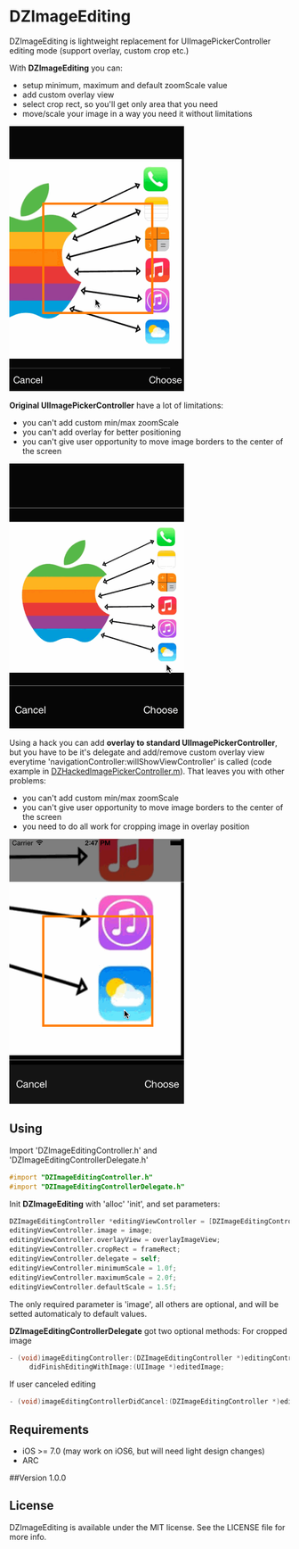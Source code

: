 DZImageEditing
==============
DZImageEditing is lightweight replacement for UIImagePickerController editing mode (support overlay, custom crop etc.)

With **DZImageEditing** you can:
 - setup minimum, maximum and default zoomScale value
 - add custom overlay view
 - select crop rect, so you'll get only area that you need
 - move/scale your image in a way you need it without limitations

![Demo](https://raw.githubusercontent.com/DZozulya/DZImageEditing/master/DemoGifs/DZImageEditing.gif)


**Original UIImagePickerController** have a lot of limitations:
 - you can't add custom min/max zoomScale
 - you can't add overlay for better positioning
 - you can't give user opportunity to move image borders to the center of the screen

![Demo](https://raw.githubusercontent.com/DZozulya/DZImageEditing/master/DemoGifs/Original.gif)

Using a hack you can add **overlay to standard UIImagePickerController**, but you have to be it's delegate and add/remove custom overlay view everytime 'navigationController:willShowViewController' is called (code example in [DZHackedImagePickerController.m]). That leaves you with other problems:
 - you can't add custom min/max zoomScale
 - you can't give user opportunity to move image borders to the center of the screen
 - you need to do all work for cropping image in overlay position

![Demo](https://raw.githubusercontent.com/DZozulya/DZImageEditing/master/DemoGifs/OriginalHack.gif)

## Using
Import 'DZImageEditingController.h' and 'DZImageEditingControllerDelegate.h'
```objective-c
#import "DZImageEditingController.h"
#import "DZImageEditingControllerDelegate.h"
```

Init **DZImageEditing** with 'alloc' 'init', and set parameters:
```objective-c
DZImageEditingController *editingViewController = [DZImageEditingController new];
editingViewController.image = image;
editingViewController.overlayView = overlayImageView;
editingViewController.cropRect = frameRect;
editingViewController.delegate = self;
editingViewController.minimumScale = 1.0f;
editingViewController.maximumScale = 2.0f;
editingViewController.defaultScale = 1.5f;
```
The only required parameter is 'image', all others are optional, and will be setted automaticaly to default values.

**DZImageEditingControllerDelegate** got two optional methods:
For cropped image
```objective-c
- (void)imageEditingController:(DZImageEditingController *)editingController
     didFinishEditingWithImage:(UIImage *)editedImage;
```

If user canceled editing
```objective-c
- (void)imageEditingControllerDidCancel:(DZImageEditingController *)editingController;
```

## Requirements
- iOS >= 7.0 (may work on iOS6, but will need light design changes)
- ARC

##Version
1.0.0

## License
DZImageEditing is available under the MIT license. See the LICENSE file for more info.

[DZHackedImagePickerController.m]:https://raw.githubusercontent.com/DZozulya/DZImageEditing/master/DZImageEditingExample/ViewControllers/DZHackedImagePickerController.m
